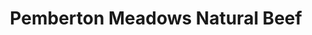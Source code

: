---
title: "Pemberton Meadows Natural Beef"
url: /pemberton/pemberton-meadows-natural-beef/
shop: Metzgerei
---
